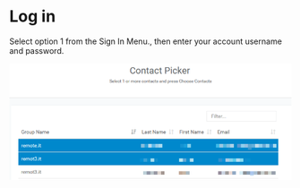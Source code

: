 # Log in

Select option 1 from the Sign In Menu., then enter your account username and password.

![](../../.gitbook/assets/image%20%28100%29.png)


